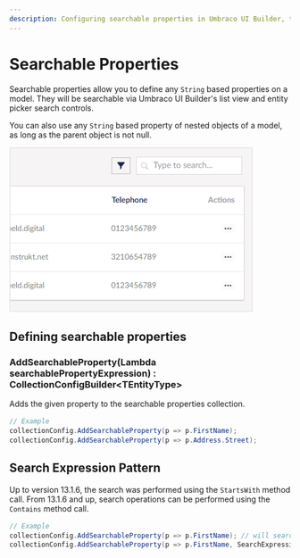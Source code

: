 ```yaml
---
description: Configuring searchable properties in Umbraco UI Builder, the backoffice UI builder for Umbraco.
---
```


# Searchable Properties

Searchable properties allow you to define any `String` based properties on a model. They will be searchable via Umbraco UI Builder's list view and entity picker search controls.

You can also use any `String` based property of nested objects of a model, as long as the parent object is not null.

![Search](../images/search.png)

## Defining searchable properties

### **AddSearchableProperty(Lambda searchablePropertyExpression) : CollectionConfigBuilder&lt;TEntityType&gt;**

Adds the given property to the searchable properties collection.

````csharp
// Example
collectionConfig.AddSearchableProperty(p => p.FirstName);
collectionConfig.AddSearchableProperty(p => p.Address.Street);
````

## Search Expression Pattern

Up to version 13.1.6, the search was performed using the `StartsWith` method call.
From 13.1.6 and up, search operations can be performed using the `Contains` method call.

````csharp
// Example
collectionConfig.AddSearchableProperty(p => p.FirstName); // will search for keywords that start with.
collectionConfig.AddSearchableProperty(p => p.FirstName, SearchExpressionPattern.Contains); // will search for keywords that are contained.
````
